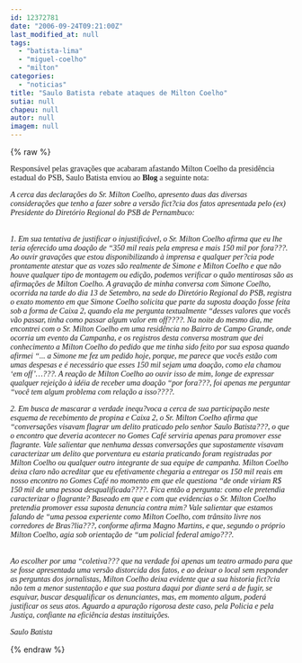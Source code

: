 ```yaml
---
id: 12372781
date: "2006-09-24T09:21:00Z"
last_modified_at: null
tags:
  - "batista-lima"
  - "miguel-coelho"
  - "milton"
categories:
  - "noticias"
title: "Saulo Batista rebate ataques de Milton Coelho"
sutia: null
chapeu: null
autor: null
imagem: null
---
```

{% raw %}
<p><P><FONT face=Verdana>Responsável pelas gravações que acabaram afastando Milton Coelho da presidência estadual do PSB, Saulo Batista enviou ao <STRONG>Blog</STRONG> a seguinte nota:</FONT></P></p>
<p><P><FONT face=Verdana><EM>A cerca das declarações do Sr. Milton Coelho, apresento duas das diversas considerações que tenho a fazer sobre a versão fict?cia dos fatos apresentada pelo (ex) Presidente do Diretório Regional do PSB de Pernambuco:</EM></FONT></P></p>
<p><P><BR><FONT face=Verdana><EM>1.&nbsp;Em sua tentativa de justificar o injustificável, o Sr. Milton Coelho afirma que eu lhe teria oferecido uma doação de “350 mil reais pela empresa e mais 150 mil por fora???. Ao ouvir gravações que estou disponibilizando à imprensa e qualquer per?cia pode prontamente atestar que as vozes são realmente de Simone e Milton Coelho e que não houve qualquer tipo de montagem ou edição, podemos verificar o quão mentirosas são as afirmações de Milton Coelho. A gravação de minha conversa com Simone Coelho, ocorrida na tarde do dia 13 de Setembro, na sede do Diretório Regional do PSB, registra o exato momento em que Simone Coelho solicita que parte da suposta doação fosse feita sob a forma de Caixa 2, quando ela me pergunta textualmente “desses valores que vocês vão passar, tinha como passar algum valor em off????. Na noite do mesmo dia, me encontrei com o Sr. Milton Coelho em uma residência no Bairro de Campo Grande, onde ocorria um evento da Campanha, e os registros desta conversa mostram que dei conhecimento a Milton Coelho do pedido que me tinha sido feito por sua esposa quando afirmei “... a Simone me fez um pedido hoje, porque, me parece que vocês estão com umas despesas e é necessário que esses 150 mil sejam uma doação, como ela chamou ‘em off’…???. A reação de Milton Coelho ao ouvir isso de mim, longe de expressar qualquer rejeição à idéia de receber uma doação “por fora???, foi apenas me perguntar “você tem algum problema com relação a isso????.</EM></FONT></P></p>
<p><P><FONT face=Verdana><EM>2.&nbsp;Em busca de mascarar a verdade inequ?voca a cerca de sua participação neste esquema de recebimento de propina e Caixa 2, o Sr. Milton Coelho afirma que “conversações visavam flagrar um delito praticado pelo senhor Saulo Batista???, o que o encontro que deveria acontecer no Gomes Café serviria apenas para promover esse flagrante. Vale salientar que nenhuma dessas conversações que supostamente visavam caracterizar um delito que porventura eu estaria praticando foram registradas por Milton Coelho ou qualquer outro integrante de sua equipe de campanha. Milton Coelho deixa claro não acreditar que eu efetivamente chegaria a entregar os 150 mil reais em nosso encontro no Gomes Café no momento em que ele questiona “de onde viriam R$ 150 mil de uma pessoa desqualificada????. Fica então a pergunta: como ele pretendia caracterizar o flagrante? Baseado em que e com que evidencias o Sr. Milton Coelho pretendia promover essa suposta denuncia contra mim? Vale salientar que estamos falando de “uma pessoa experiente como Milton Coelho, com trânsito livre nos corredores de Bras?lia???, conforme afirma Magno Martins, e que, segundo o próprio Milton Coelho, agia sob orientação de “um policial federal amigo???.</EM></FONT></P></p>
<p><P><BR><FONT face=Verdana><EM>Ao escolher por uma “coletiva??? que na verdade foi apenas um teatro armado para que se fosse apresentada uma versão distorcida dos fatos, e ao deixar o local sem responder as perguntas dos jornalistas, Milton Coelho deixa evidente que a sua historia fict?cia não tem a menor sustentação e que sua postura daqui por diante será a de fugir, se esquivar, buscar desqualificar os denunciantes, mas, em momento algum, poderá justificar os seus atos. Aguardo a apuração rigorosa deste caso, pela Policia e pela Justiça, confiante na eficiência destas instituições.</EM></FONT></P></p>
<p><P><FONT face=Verdana><EM>Saulo Batista</EM></FONT></P> </p>
{% endraw %}